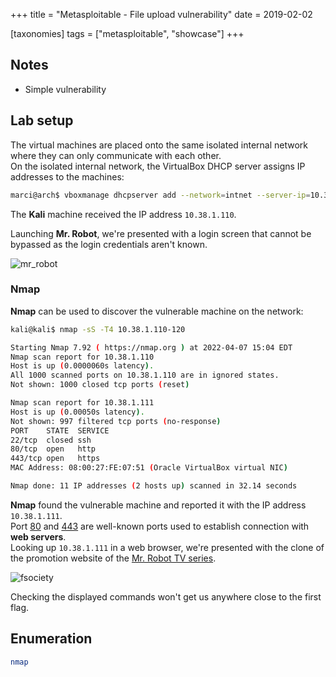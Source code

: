 +++
title = "Metasploitable - File upload vulnerability"
date = 2019-02-02

[taxonomies]
tags = ["metasploitable", "showcase"]
+++

## Notes

- Simple vulnerability

## Lab setup

The virtual machines are placed onto the same isolated internal network where they can only communicate with each other.<br>
On the isolated internal network, the VirtualBox DHCP server assigns IP addresses to the machines:

```sh
marci@arch$ vboxmanage dhcpserver add --network=intnet --server-ip=10.38.1.1 --lower-ip=10.38.1.110 --upper-ip=10.38.1.120 --netmask=255.255.255.0 --enable
```

The **Kali** machine received the IP address `10.38.1.110`.

Launching **Mr. Robot**, we're presented with a login screen that cannot be bypassed as the login credentials aren't known.

![mr_robot](https://www.dropbox.com/s/rftjad3vikt9yyp/mr_robot.jpg?dl=1)


### Nmap

**Nmap** can be used to discover the vulnerable machine on the network:

```sh
kali@kali$ nmap -sS -T4 10.38.1.110-120
```

```sh
Starting Nmap 7.92 ( https://nmap.org ) at 2022-04-07 15:04 EDT
Nmap scan report for 10.38.1.110
Host is up (0.0000060s latency).
All 1000 scanned ports on 10.38.1.110 are in ignored states.
Not shown: 1000 closed tcp ports (reset)

Nmap scan report for 10.38.1.111
Host is up (0.00050s latency).
Not shown: 997 filtered tcp ports (no-response)
PORT    STATE  SERVICE
22/tcp  closed ssh
80/tcp  open   http
443/tcp open   https
MAC Address: 08:00:27:FE:07:51 (Oracle VirtualBox virtual NIC)

Nmap done: 11 IP addresses (2 hosts up) scanned in 32.14 seconds
```

**Nmap** found the vulnerable machine and reported it with the IP address `10.38.1.111`.<br>
Port [80](https://www.iana.org/assignments/service-names-port-numbers/service-names-port-numbers.xhtml?search=80) and [443](https://www.iana.org/assignments/service-names-port-numbers/service-names-port-numbers.xhtml?search=443) are well-known ports used to establish connection with **web servers**.<br>
Looking up `10.38.1.111` in a web browser, we're presented with the clone of the promotion website of the [Mr. Robot TV series](https://www.imdb.com/title/tt4158110/).

![fsociety](https://www.dropbox.com/s/mh5v8lc88k9r8tx/fsociety.png?dl=1)

Checking the displayed commands won't get us anywhere close to the first flag.

## Enumeration

```sh
nmap


```
